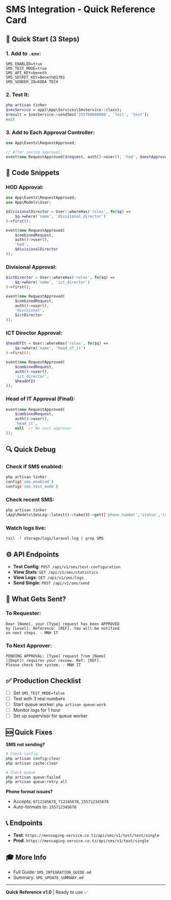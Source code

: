 # SMS Integration - Quick Reference Card

## 🚀 Quick Start (3 Steps)

### 1. Add to `.env`:
```env
SMS_ENABLED=true
SMS_TEST_MODE=true
SMS_API_KEY=beneth
SMS_SECRET_KEY=Beneth@1701
SMS_SENDER_ID=KODA TECH
```

### 2. Test It:
```bash
php artisan tinker
$smsService = app(\App\Services\SmsService::class);
$result = $smsService->sendSms('255700000000', 'Test', 'test');
exit
```

### 3. Add to Each Approval Controller:
```php
use App\Events\RequestApproved;

// After saving approval:
event(new RequestApproved($request, auth()->user(), 'hod', $nextApprover));
```

## 📝 Code Snippets

### HOD Approval:
```php
use App\Events\RequestApproved;
use App\Models\User;

$divisionalDirector = User::whereHas('roles', fn($q) => 
    $q->where('name', 'divisional_director')
)->first();

event(new RequestApproved(
    $combinedRequest, 
    auth()->user(), 
    'hod', 
    $divisionalDirector
));
```

### Divisional Approval:
```php
$ictDirector = User::whereHas('roles', fn($q) => 
    $q->where('name', 'ict_director')
)->first();

event(new RequestApproved(
    $combinedRequest, 
    auth()->user(), 
    'divisional', 
    $ictDirector
));
```

### ICT Director Approval:
```php
$headOfIt = User::whereHas('roles', fn($q) => 
    $q->where('name', 'head_of_it')
)->first();

event(new RequestApproved(
    $combinedRequest, 
    auth()->user(), 
    'ict_director', 
    $headOfIt
));
```

### Head of IT Approval (Final):
```php
event(new RequestApproved(
    $combinedRequest, 
    auth()->user(), 
    'head_it', 
    null  // No next approver
));
```

## 🔍 Quick Debug

### Check if SMS enabled:
```bash
php artisan tinker
config('sms.enabled')
config('sms.test_mode')
```

### Check recent SMS:
```bash
php artisan tinker
\App\Models\SmsLog::latest()->take(3)->get(['phone_number','status','created_at']);
```

### Watch logs live:
```bash
tail -f storage/logs/laravel.log | grep SMS
```

## ⚙️ API Endpoints

- **Test Config**: `POST /api/v1/sms/test-configuration`
- **View Stats**: `GET /api/v1/sms/statistics`
- **View Logs**: `GET /api/v1/sms/logs`
- **Send Single**: `POST /api/v1/sms/send`

## 🎯 What Gets Sent?

### To Requester:
```
Dear [Name], your [Type] request has been APPROVED 
by [Level]. Reference: [REF]. You will be notified 
on next steps. - MNH IT
```

### To Next Approver:
```
PENDING APPROVAL: [Type] request from [Name] 
([Dept]) requires your review. Ref: [REF]. 
Please check the system. - MNH IT
```

## ✅ Production Checklist

- [ ] Set `SMS_TEST_MODE=false`
- [ ] Test with 3 real numbers
- [ ] Start queue worker: `php artisan queue:work`
- [ ] Monitor logs for 1 hour
- [ ] Set up supervisor for queue worker

## 🆘 Quick Fixes

**SMS not sending?**
```bash
# Check config
php artisan config:clear
php artisan cache:clear

# Check queue
php artisan queue:failed
php artisan queue:retry all
```

**Phone format issues?**
- Accepts: `0712345678`, `712345678`, `255712345678`
- Auto-formats to: `255712345678`

## 📞 Endpoints

- **Test**: `https://messaging-service.co.tz/api/sms/v1/test/text/single`
- **Prod**: `https://messaging-service.co.tz/api/sms/v1/text/single`

## 🎓 More Info

- Full Guide: `SMS_INTEGRATION_GUIDE.md`
- Summary: `SMS_UPDATE_SUMMARY.md`

---
**Quick Reference v1.0** | Ready to use ✅
